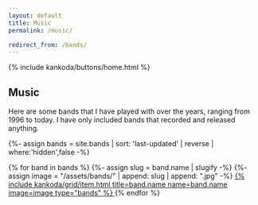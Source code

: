 ```yaml
---
layout: default
title: Music
permalink: /music/

redirect_from: /bands/
---
```


<article>
  {% include kankoda/buttons/home.html %}

  <h1>Music</h1>
  
  <p>
    Here are some bands that I have played with over the years, ranging from 1996 to today. I have only included bands that recorded and released anything.
  </p>

  {%- assign bands = site.bands | sort: 'last-updated' | reverse | where:'hidden',false -%}
  <div class="grid col3 centered">
    {% for band in bands %}
      {%- assign slug = band.name | slugify -%}
      {%- assign image = "/assets/bands/" | append: slug | append: ".jpg" -%}
      <a href="{{band.url}}" name="{{slug}}" title="{{band.name}}" class="scale">
        {% include kankoda/grid/item.html title=band.name name=band.name image=image type="bands" %}
      </a>
    {% endfor %}
  </div>
</article>